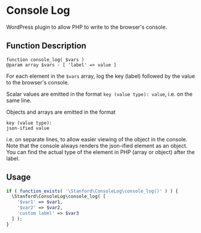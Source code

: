 # Console Log

WordPress plugin to allow PHP to write to the browser's console.

## Function Description
```
function console_log( $vars )
@param array $vars - [ 'label' => value ]
```

For each element in the `$vars` array, log the key (label) followed by the
value to the browser's console.

Scalar values are emitted in the format ```key (value type): value```,
i.e. on the same line.

Objects and arrays are emitted in the format

```
key (value type):
json-ified value
```
i.e. on separate lines, to allow easier viewing of the object in the console.
Note that the console always renders the json-ified element as an object.
You can find the actual type of the element in PHP (array or object) after
the label.

## Usage

```PHP
if ( function_exists( '\Stanford\ConsoleLog\console_log()' ) ) {
  \Stanford\ConsoleLog\console_log( [
    '$var1' => $var1,
    '$var2' => $var2,
    'custom label' => $var3
  ] );
}
```